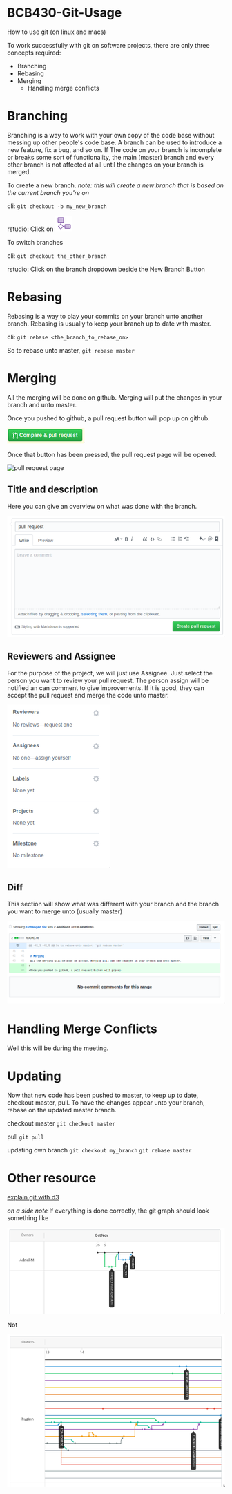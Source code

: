 # BCB430-Git-Usage
How to use git (on linux and macs)

To work successfully with git on software projects, there are only three concepts required:
* Branching
* Rebasing
* Merging
    * Handling merge conflicts

# Branching
Branching is a way to work with your own copy of the code base without messing up other people's code base.
A branch can be used to introduce a new feature, fix a bug, and so on. If The code on your branch is incomplete
or breaks some sort of functionality, the main (master) branch and every other branch is not affected at all
until the changes on your branch is merged.

To create a new branch.
_note: this will create a new branch that is based on the current branch you're on_

cli:
`git checkout -b my_new_branch`

rstudio:
Click on ![New Branch Button](assets/new_branch.png)

To switch branches

cli:
`git checkout the_other_branch`

rstudio:
Click on the branch dropdown beside the New Branch Button

# Rebasing
Rebasing is a way to play your commits on your branch unto another branch. Rebasing is usually to keep your branch
up to date with master.

cli:
`git rebase <the_branch_to_rebase_on>`

So to rebase unto master, `git rebase master`

# Merging
All the merging will be done on github. Merging will put the changes in your branch and unto master.

Once you pushed to github, a pull request button will pop up on github.

![pull request](assets/pull_request.png)

Once that button has been pressed, the pull request page will be opened.

![pull request page](assets/pull_request_page.png)

## Title and description
Here you can give an overview on what was done with the branch.

![desciption](assets/description.png)

## Reviewers and Assignee
For the purpose of the project, we will just use Assignee. Just select the person you want to review your pull request.
The person assign will be notified an can comment to give improvements. If it is good, they can accept the pull request
and merge the code unto master.

![Reviewers and Assignee](assets/assignee.png)

## Diff
This section will show what was different with your branch and the branch you want to merge unto (usually master)

![diff](assets/diff.png)

# Handling Merge Conflicts
Well this will be during the meeting.

# Updating
Now that new code has been pushed to master, to keep up to date, checkout master, pull. To have the changes appear unto your branch,
rebase on the updated master branch.

checkout master
`git checkout master`

pull
`git pull`

updating own branch
`git checkout my_branch`
`git rebase master`

# Other resource
[explain git with d3](https://onlywei.github.io/explain-git-with-d3/)

_on a side note_
If everything is done correctly, the git graph should look something like

![Clean git](assets/clean_git.png)

Not

![Dirty git](assets/dirty_git.png)
